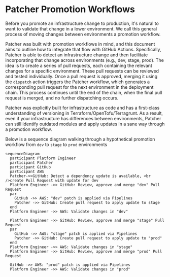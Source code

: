 # Patcher Promotion Workflows

Before you promote an infrastructure change to production, it's natural to want to validate that change in a lower environment. We call this general process of moving changes between environments a promotion workflow.

Patcher was built with promotion workflows in mind, and this document aims to outline how to integrate that flow with GitHub Actions. Specifically, Patcher is able to detect an infrastructure change and then facilitate incorporating that change across environments (e.g., dev, stage, prod). The idea is to create a series of pull requests, each containing the relevant changes for a specific environment. These pull requests can be reviewed and tested individually. Once a pull request is approved, merging it using the `dispatch` action triggers the Patcher workflow, which generates a corresponding pull request for the next environment in the deployment chain. This process continues until the end of the chain, when the final pull request is merged, and no further dispatching occurs.

Patcher was explicitly built for infrastructure as code and has a first-class understanding of versioning in Terraform/OpenTofu/Terragrunt. As a result, even if your infrastructure has differences between environments, Patcher can still identify outdated modules and apply updates in a sane way through a promotion workflow.

Below is a sequence diagram walking through a hypothetical promotion workflow from `dev` to `stage` to `prod` environments

```mermaid
sequenceDiagram
  participant Platform Engineer
  participant Patcher
  participant GitHub
  participant AWS
  Patcher->>GitHub: Detect a dependency update is available, <br />create Pull Request with update for dev
  Platform Engineer ->> GitHub: Review, approve and merge "dev" Pull Request
  par
    GitHub ->> AWS: "dev" patch is applied via Pipelines
    Patcher ->> GitHub: Create pull request to apply update to stage
  end
  Platform Engineer ->> AWS: Validate changes in "dev"

  Platform Engineer ->> GitHub: Review, approve and merge "stage" Pull Request
  par
    GitHub ->> AWS: "stage" patch is applied via Pipelines
    Patcher ->> GitHub: Create pull request to apply update to "prod"
  end
  Platform Engineer ->> AWS: Validate changes in "stage"
  Platform Engineer ->> GitHub: Review, approve and merge "prod" Pull Request

  GitHub ->> AWS: "prod" patch is applied via Pipelines
  Platform Engineer ->> AWS: Validate changes in "prod"
```
